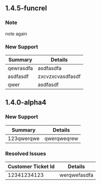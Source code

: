 ## 1.4.5-funcrel

### Note

note again
### New Support

| Summary | Details |
| ------- | ------- |
| qewrasdfa | asdfasdfa |
| asdfasdf | zxcvzxcvasdfasdf |
| qwer | asdfasdf |

## 1.4.0-alpha4

### New Support

| Summary | Details |
| ------- | ------- |
| 123qwerqwe | qwerqweqrew |

### Resolved Issues

| Customer Ticket Id | Details |
| ------------------ | ------- |
| 12341234123 | werqwefasdfa |

